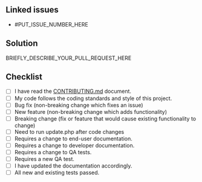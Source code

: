 ## Linked issues

- #PUT_ISSUE_NUMBER_HERE

## Solution

BRIEFLY_DESCRIBE_YOUR_PULL_REQUEST_HERE

## Checklist

<!--- Put an `x` in all the boxes that apply: -->
- [ ] I have read the [CONTRIBUTING.md](https://github.com/dxpr/dxpr_builder/blob/1.x/CONTRIBUTING.md) document.
- [ ] My code follows the coding standards and style of this project.
- [ ] Bug fix (non-breaking change which fixes an issue)
- [ ] New feature (non-breaking change which adds functionality)
- [ ] Breaking change (fix or feature that would cause existing functionality to change)
- [ ] Need to run update.php after code changes
- [ ] Requires a change to end-user documentation.
- [ ] Requires a change to developer documentation.
- [ ] Requires a change to QA tests.
- [ ] Requires a new QA test.
- [ ] I have updated the documentation accordingly.
- [ ] All new and existing tests passed.

